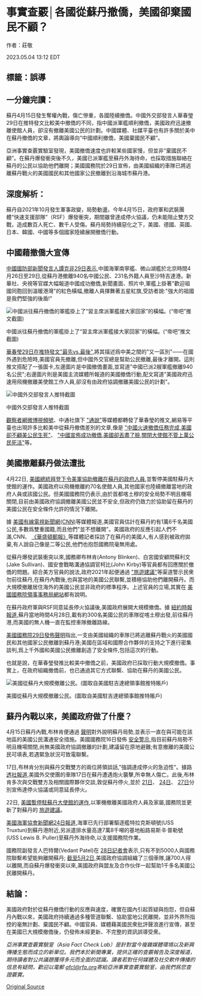 # 事實查覈│各國從蘇丹撤僑，美國卻棄國民不顧？

作者：莊敬

2023.05.04 13:12 EDT

## 標籤：誤導

## 一分鐘完讀：

蘇丹4月15日發生奪權內戰，傷亡慘重，各國陸續撤僑。中國外交部發言人華春瑩29日在推特發文比較美中撤僑的不同，指中國派軍艦順利撤僑，美國政府迅速撤離使館人員，卻沒有撤離美國公民的計劃。中國媒體、社媒平臺也有許多關於美中在蘇丹撤僑的文章，將輿論導向“中國順利撤僑，美國棄國民不顧”。

亞洲事實查覈實驗室發現，美國撤僑速度也許較某些國家慢，但並非“棄國民不顧”。在蘇丹爆發衝突後不久，美國已派軍艦至蘇丹外海待命，也採取措施聯絡在蘇丹的公民以協助他們離開；美國國務院於29日宣佈，由美國組織的車隊已將逃離蘇丹戰火的美國國民和其他國家公民撤離到沿海城市蘇丹港。

## 深度解析：

蘇丹自2021年10月發生軍事政變，局勢動盪。今年4月15日，政府軍和武裝團體“快速支援部隊”（RSF）爆發衝突，期間雖曾達成停火協議，仍未能阻止雙方交戰，造成數百人死亡、數千人受傷。蘇丹局勢持續惡化之下，美國、德國、英國、日本、韓國、中國等多個國家陸續展開撤僑行動。

## 中國藉撤僑大宣傳

[中國國防部新聞發言人譚克非29日表示](http://www.mod.gov.cn/gfbw/qwfb/16221029.html),中國海軍南寧艦、微山湖艦於北京時間4月26日至29日,從蘇丹港撤離940名中國公民、231名外籍人員至沙特吉達港。新華社、央視等官媒大幅報道中國成功撤僑,新聞畫面、照片中,軍艦上掛著"歡迎祖國同胞回到溫暖港灣"的紅色橫幅,撤離人員揮舞著五星紅旗,受訪者說:"強大的祖國是我們堅強的後盾!"

![中國派往蘇丹撤僑的軍艦掛上了“習主席派軍艦接大家回家”的橫幅。(“帝吧”推文截圖)](images/LDZMN4LFAZ7KY2ZGM2HOJGNCSQ.png)

中國派往蘇丹撤僑的軍艦掛上了“習主席派軍艦接大家回家”的橫幅。(“帝吧”推文截圖)

[華春瑩29日在推特發文"最先vs.最後"](https://twitter.com/SpokespersonCHN/status/1652322104476594178),將其描述爲中美之間的"又一區別"——在國外遇到危險時,美國官員先撤離,但中國外交官總是幫助公民撤離,最後才離開。這則推文搭配了一張圖卡,左邊圖片是中國撤僑畫面,並寫道"中國已派2艘軍艦撤離940名公民";右邊圖片則是美國主流媒體所報道的美國撤僑行動,配文寫道"美國政府迅速用飛機撤離美使館工作人員,卻沒有由政府協調撤離美國公民的計劃"。

![中國外交部發言人推特截圖](images/MUYL64P5KORKQDRJGOQ7OXMI6A.png)

中國外交部發言人推特截圖

[觀察者網微博視頻號](https://weibo.com/tv/show/1034:4896255932039239?from=old_pc_videoshow)、中通社旗下 ["通說"](https://twitter.com/Tong_Shuo/status/1652925673525194756/photo/1)等媒體都轉發了華春瑩的推文,網易等平臺也出現許多比較美中從蘇丹撤僑差別的文章,像是 ["中國火速撤僑任務完成,美國卻不顧美公民生死"](https://www.163.com/dy/article/I3MCK2D005561Y1A.html?f=post2020_dy_recommends)、 ["中國宣佈成功撤僑,美國卻丟盡了臉,關閉大使館不管上萬公民死活"](https://m.163.com/dy/article/I3HCKABF05562783.html)等。

## 美國撤離蘇丹做法遭批

4月22日, [美國總統拜登下令美軍協助撤離在蘇丹的政府人員](https://www.whitehouse.gov/briefing-room/statements-releases/2023/04/22/statement-from-president-joe-biden-on-the-situation-in-sudan/),並暫停美國駐蘇丹大使館的運作。美國政府以飛機撤離約70名使館人員,其他國家也陸續撤離當地的政府人員或該國公民。但美國國務院仍表示,由於首都喀土穆的安全局勢不明且機場關閉,目前由美國政府協調撤離美國公民並不安全,但政府仍致力於協助留在蘇丹的美國公民在安全條件允許的情況下離開。

據 [美國有線電視新聞網(CNN)](https://edition.cnn.com/2023/04/26/politics/americans-sudan-us-government/index.html)等媒體報道,美國官員估計在蘇丹約有1萬6千名美國公民,多數爲雙重國籍,而且他們"並不想離開"。美國政府的反應引起人們不滿,CNN、 [《華盛頓郵報》](https://www.washingtonpost.com/world/2023/04/26/sudan-fighting-evacuation-americans-british/)等媒體記者採訪了在蘇丹的美國人,有人感到被政府拋棄,有人說自己像是二等公民,他們也抱怨國務院毫無用處。

從蘇丹爆發武裝衝突以來,國務卿布林肯(Antony Blinken)、白宮國安顧問蘇利文(Jake Sullivan)、國安會戰略溝通協調官柯比(John Kirby)等官員都有回應關於撤僑的問題。綜合美方官員的說法,政府2021年起便通過 ["旅遊建議"](https://sd.usembassy.gov/travel-advisory-sudan-level-4-do-not-travel-121421/)等渠道警示民衆勿前往蘇丹,在蘇丹內戰後,也與當地的美國公民聯繫,並積極協助他們離開蘇丹。而大規模撤離居住海外的美國公民並非政府的標準程序。上述官員的立場,其實在 [美國國務院領事事務局網站](https://travel.state.gov/content/travel/en/international-travel/emergencies/what-state-dept-can-cant-do-crisis.html)都有說明。

在蘇丹政府軍與RSF同意延長停火協議後,美國政府展開大規模撤僑。據 [紐約時報報道](https://www.nytimes.com/2023/04/28/world/africa/sudan-cease-fire.html),蘇丹當地時間4月28日,載有約300名美國公民的車隊從喀土穆出發,前往蘇丹港,而美國的無人機一直在監控車隊撤離路線。

[美國國務院29日發佈聲明](https://www.state.gov/evacuation-efforts-of-u-s-citizens-from-sudan/)指出,一支由美國組織的車隊已將逃離蘇丹戰火的美國國民和其他國家公民撤離到蘇丹港;美國在區域和國際合作夥伴的支持之下進行密集談判,爲上千外國和美國公民撤離創造了安全條件,包括這次的行動。

也就是說，在華春瑩發推比較美中撤僑之前，美國政府已採取行動大規模撤僑。事實上，在政府組織撤僑前，也已通過其它方式聯繫、協助在蘇丹的美國公民。

![美國從蘇丹大規模撤離公民。(圖取自美國駐吉達總領事館推特賬戶)](images/FSH4O2YQAQXLDOTSOG4PBLD7W4.jpg)

美國從蘇丹大規模撤離公民。(圖取自美國駐吉達總領事館推特賬戶)

## 蘇丹內戰以來，美國政府做了什麼？

4月15日蘇丹內戰,布林肯便通過 [聲明](https://www.state.gov/statement-by-secretary-antony-j-blinken-2/)對外說明蘇丹局勢,並表示一直在與可能在該地區的美國公民溝通安全措施。美國國務院16日發佈 [安全警示](https://sd.usembassy.gov/security-alert-u-s-embassy-khartoum-4/),指目前蘇丹局勢不明且機場關閉,尚無美國政府協調撤離的計劃,建議留在原地避難;有意撤離的美國公民可填表,若遇緊急狀況可致電聯繫。

17日,布林肯分別與蘇丹交戰雙方的兩位將領談話,"強調達成停火的急迫性"。據路 [透社報道](https://www.reuters.com/world/africa/sudans-rsf-leader-hemedti-says-discussed-pressing-issues-with-blinken-2023-04-18/),美國外交使團的車隊17日在蘇丹遭遇炮火襲擊,所幸無人傷亡。此後,布林肯多次與交戰雙方及相關國際夥伴交談,敦促蘇丹停火,並於 [21日](https://www.state.gov/on-the-announcement-of-an-eid-al-fitr-ceasefire-in-sudan/)、 [24日](https://www.state.gov/announcement-of-nationwide-ceasefire-in-sudan/)、 [27日](https://www.state.gov/joint-statement-by-the-trilateral-mechanism-and-the-quad-on-sudan/)分別宣佈達停火協議或同意延長停火。

22日, [美國暫停駐蘇丹大使館的運作](https://www.state.gov/suspension-of-operations-at-embassy-khartoum/),以軍機撤離美國政府人員及家屬,國務院並更新了對蘇丹的 [旅遊建議](https://travel.state.gov/content/travel/en/traveladvisories/traveladvisories/sudan-travel-advisory.html)。

[美國海軍協會新聞網24日報道](https://news.usni.org/2023/04/24/destroyer-uss-truxtun-operating-near-port-sudan-following-u-s-embassy-evacuation),海軍已先行部署驅逐艦特拉克斯頓號(USS Truxtun)到蘇丹港附近,另派遣排水量高達7萬8千噸的基地船路易斯·B·普勒號(USS Lewis B. Puller)至蘇丹外海待命,以支援國務院作業。

國務院副發言人巴特爾(Vedant Patel)在 [28日記者會](https://www.state.gov/briefings/department-press-briefing-april-28-2023/#post-442215-SUDAN1)表示,只有不到5000人與國務院聯繫希望能夠離開蘇丹; [截至5月2日](https://www.state.gov/briefings/department-press-briefing-may-2-2023/#post-443227-SUDAN),美國政府協調組織了三個車隊,讓700人得以離開,而自蘇丹爆發衝突以來,美國政府與盟友及合作伙伴一起幫助1千多名美國公民離開蘇丹。

## 結論：

美國政府對於從蘇丹撤僑行動的反應與速度，確實在國內引起質疑與抱怨，但自蘇丹內戰以來，美國政府持續通過多種管道聯繫、協助當地公民離開，並非外界所指控的毫無計劃、棄國民不顧。中國官員、媒體藉美國民衆批評聲浪進行宣傳，甚至在美國已大規模撤僑後，仍發佈未經更新、不完整的資訊誤導受衆。

*亞洲事實查覈實驗室（Asia Fact Check Lab）是針對當今複雜媒體環境以及新興傳播生態而成立的新單位。我們本於新聞專業，提供正確的查覈報告及深度報道，期待讀者對公共議題獲得多元而全面的認識。讀者若對任何媒體及社交軟件傳播的信息有疑問，歡迎以電郵 [afcl@rfa.org](http://afcl@rfa.org)寄給亞洲事實查覈實驗室，由我們爲您查證覈實。*



[Original Source](https://www.rfa.org/mandarin/shishi-hecha/hc-05042023130402.html)